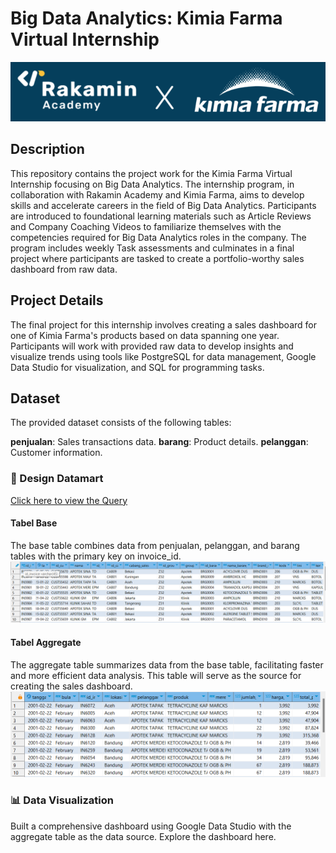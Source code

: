 # Big Data Analytics: Kimia Farma Virtual Internship
![RakaminxKimiaFarma](https://github.com/geosimarmata/Big-Data-Analytics-at-Kimia-Farma/blob/main/Figs/Rakamin%20X%20Kimia%20Farma.png)

## Description
This repository contains the project work for the Kimia Farma Virtual Internship focusing on Big Data Analytics. The internship program, in collaboration with Rakamin Academy and Kimia Farma, aims to develop skills and accelerate careers in the field of Big Data Analytics. Participants are introduced to foundational learning materials such as Article Reviews and Company Coaching Videos to familiarize themselves with the competencies required for Big Data Analytics roles in the company. The program includes weekly Task assessments and culminates in a final project where participants are tasked to create a portfolio-worthy sales dashboard from raw data.

## Project Details
The final project for this internship involves creating a sales dashboard for one of Kimia Farma's products based on data spanning one year. Participants will work with provided raw data to develop insights and visualize trends using tools like PostgreSQL for data management, Google Data Studio for visualization, and SQL for programming tasks.

## Dataset
The provided dataset consists of the following tables:

**penjualan**: Sales transactions data.
**barang**: Product details.
**pelanggan**: Customer information.

### 📂 Design Datamart
[Click here to view the Query](https://github.com/geosimarmata/Big-Data-Analytics-at-Kimia-Farma/blob/main/All_Query.sql)

#### Tabel Base
The base table combines data from penjualan, pelanggan, and barang tables with the primary key on invoice_id.
![Sample Base Table](https://github.com/geosimarmata/Big-Data-Analytics-at-Kimia-Farma/blob/main/Figs/Base_table_fig.png)

#### Tabel Aggregate
The aggregate table summarizes data from the base table, facilitating faster and more efficient data analysis. This table will serve as the source for creating the sales dashboard.
![Sample Aggregate Table](https://github.com/geosimarmata/Big-Data-Analytics-at-Kimia-Farma/blob/main/Figs/Agg_table_fig.png)

### 📊 Data Visualization
Built a comprehensive dashboard using Google Data Studio with the aggregate table as the data source. Explore the dashboard here.

